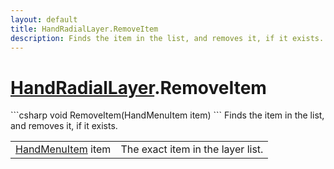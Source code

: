 ```yaml
---
layout: default
title: HandRadialLayer.RemoveItem
description: Finds the item in the list, and removes it, if it exists.
---
```

# [HandRadialLayer]({{site.url}}/Pages/StereoKit.Framework/HandRadialLayer.html).RemoveItem

<div class='signature' markdown='1'>
```csharp
void RemoveItem(HandMenuItem item)
```
Finds the item in the list, and removes it, if it exists.
</div>

|  |  |
|--|--|
|[HandMenuItem]({{site.url}}/Pages/StereoKit.Framework/HandMenuItem.html) item|The exact item in the layer list.|




